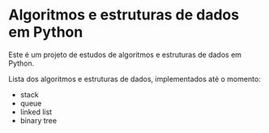 # Algoritmos e estruturas de dados em Python

Este é um projeto de estudos de algoritmos e estruturas de dados em Python.

Lista dos algoritmos e estruturas de dados, implementados até o momento:
  - stack
  - queue
  - linked list
  - binary tree